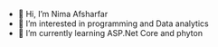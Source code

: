 - 👋 Hi, I’m Nima Afsharfar
- 👀 I’m interested in programming and Data analytics
- 🌱 I’m currently learning ASP.Net Core and phyton

<!---
ne3mer/ne3mer is a ✨ special ✨ repository because its `README.md` (this file) appears on your GitHub profile.
You can click the Preview link to take a look at your changes.
--->
